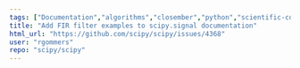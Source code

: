```yaml
---
tags: ["Documentation","algorithms","closember","python","scientific-computing","scipy","scipy.signal","task"]
title: "Add FIR filter examples to scipy.signal documentation"
html_url: "https://github.com/scipy/scipy/issues/4368"
user: "rgommers"
repo: "scipy/scipy"
---
```


